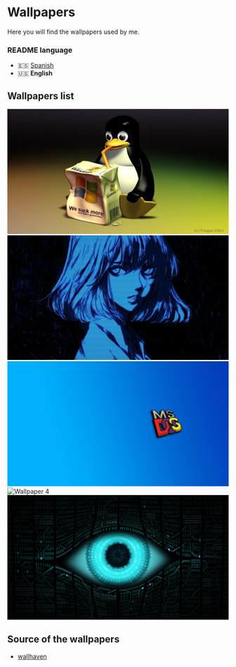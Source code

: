 # Wallpapers
Here you will find the wallpapers used by me.

### README language
* 🇪🇸 [Spanish](./README.md)
* 🇺🇸 **English**

## Wallpapers list
![Wallpaper 1](./wallpapers/1.png)
![Wallpaper 2](./wallpapers/2.png)
![Wallpaper 3](./wallpapers/3.png)
![Wallpaper 4](./wallpapers/4.png)
![Wallpaper 5](./wallpapers/5.png)

## Source of the wallpapers
* [wallhaven](https://wallhaven.cc)
